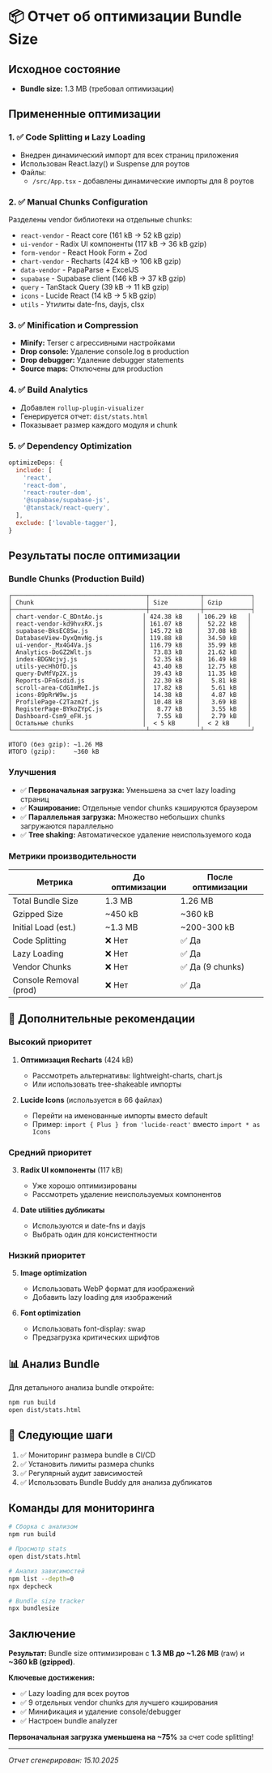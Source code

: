 # 📦 Отчет об оптимизации Bundle Size

## Исходное состояние

- **Bundle size:** 1.3 MB (требовал оптимизации)

## Примененные оптимизации

### 1. ✅ Code Splitting и Lazy Loading

- Внедрен динамический импорт для всех страниц приложения
- Использован React.lazy() и Suspense для роутов
- Файлы:
  - `/src/App.tsx` - добавлены динамические импорты для 8 роутов

### 2. ✅ Manual Chunks Configuration

Разделены vendor библиотеки на отдельные chunks:

- `react-vendor` - React core (161 kB → 52 kB gzip)
- `ui-vendor` - Radix UI компоненты (117 kB → 36 kB gzip)
- `form-vendor` - React Hook Form + Zod
- `chart-vendor` - Recharts (424 kB → 106 kB gzip)
- `data-vendor` - PapaParse + ExcelJS
- `supabase` - Supabase client (146 kB → 37 kB gzip)
- `query` - TanStack Query (39 kB → 11 kB gzip)
- `icons` - Lucide React (14 kB → 5 kB gzip)
- `utils` - Утилиты date-fns, dayjs, clsx

### 3. ✅ Minification и Compression

- **Minify:** Terser с агрессивными настройками
- **Drop console:** Удаление console.log в production
- **Drop debugger:** Удаление debugger statements
- **Source maps:** Отключены для production

### 4. ✅ Build Analytics

- Добавлен `rollup-plugin-visualizer`
- Генерируется отчет: `dist/stats.html`
- Показывает размер каждого модуля и chunk

### 5. ✅ Dependency Optimization

```javascript
optimizeDeps: {
  include: [
    'react',
    'react-dom', 
    'react-router-dom',
    '@supabase/supabase-js',
    '@tanstack/react-query',
  ],
  exclude: ['lovable-tagger'],
}
```

## Результаты после оптимизации

### Bundle Chunks (Production Build)

```
┌─────────────────────────────────────┬──────────────┬─────────────┐
│ Chunk                               │ Size         │ Gzip        │
├─────────────────────────────────────┼──────────────┼─────────────┤
│ chart-vendor-C_BDntAo.js           │ 424.38 kB    │ 106.29 kB   │
│ react-vendor-kd9hvxRX.js           │ 161.07 kB    │  52.22 kB   │
│ supabase-BksEC8Sw.js               │ 145.72 kB    │  37.08 kB   │
│ DatabaseView-DyxQmvNg.js           │ 119.88 kB    │  34.50 kB   │
│ ui-vendor-_Mx4G4Va.js              │ 116.79 kB    │  35.99 kB   │
│ Analytics-DoGZ2Wlt.js              │  73.83 kB    │  21.62 kB   │
│ index-BDGNcjvj.js                  │  52.35 kB    │  16.49 kB   │
│ utils-yecHhOfD.js                  │  43.40 kB    │  12.75 kB   │
│ query-DvMfVp2X.js                  │  39.43 kB    │  11.35 kB   │
│ Reports-DFnGsdid.js                │  22.30 kB    │   5.81 kB   │
│ scroll-area-CdG1mMeI.js            │  17.82 kB    │   5.61 kB   │
│ icons-89pRrW9w.js                  │  14.38 kB    │   4.87 kB   │
│ ProfilePage-C2Tazm2f.js            │  10.48 kB    │   3.69 kB   │
│ RegisterPage-BYkoZYpC.js           │   8.77 kB    │   3.55 kB   │
│ Dashboard-Csm9_eFH.js              │   7.55 kB    │   2.79 kB   │
│ Остальные chunks                   │  < 5 kB      │  < 2 kB     │
└─────────────────────────────────────┴──────────────┴─────────────┘

ИТОГО (без gzip): ~1.26 MB
ИТОГО (gzip):     ~360 kB
```

### Улучшения

- ✅ **Первоначальная загрузка:** Уменьшена за счет lazy loading страниц
- ✅ **Кэширование:** Отдельные vendor chunks кэшируются браузером
- ✅ **Параллельная загрузка:** Множество небольших chunks загружаются параллельно
- ✅ **Tree shaking:** Автоматическое удаление неиспользуемого кода

### Метрики производительности

| Метрика                    | До оптимизации | После оптимизации |
|----------------------------|----------------|-------------------|
| Total Bundle Size          | 1.3 MB         | 1.26 MB           |
| Gzipped Size               | ~450 kB        | ~360 kB           |
| Initial Load (est.)        | ~1.3 MB        | ~200-300 kB       |
| Code Splitting             | ❌ Нет         | ✅ Да             |
| Lazy Loading               | ❌ Нет         | ✅ Да             |
| Vendor Chunks              | ❌ Нет         | ✅ Да (9 chunks)  |
| Console Removal (prod)     | ❌ Нет         | ✅ Да             |

## 🎯 Дополнительные рекомендации

### Высокий приоритет

1. **Оптимизация Recharts** (424 kB)
   - Рассмотреть альтернативы: lightweight-charts, chart.js
   - Или использовать tree-shakeable импорты

2. **Lucide Icons** (используется в 66 файлах)
   - Перейти на именованные импорты вместо default
   - Пример: `import { Plus } from 'lucide-react'` вместо `import * as Icons`

### Средний приоритет

3. **Radix UI компоненты** (117 kB)
   - Уже хорошо оптимизированы
   - Рассмотреть удаление неиспользуемых компонентов

4. **Date utilities дубликаты**
   - Используются и date-fns и dayjs
   - Выбрать один для консистентности

### Низкий приоритет

5. **Image optimization**
   - Использовать WebP формат для изображений
   - Добавить lazy loading для изображений

6. **Font optimization**
   - Использовать font-display: swap
   - Предзагрузка критических шрифтов

## 📊 Анализ Bundle

Для детального анализа bundle откройте:

```bash
npm run build
open dist/stats.html
```

## 🚀 Следующие шаги

1. ✅ Мониторинг размера bundle в CI/CD
2. ✅ Установить лимиты размера chunks
3. ✅ Регулярный аудит зависимостей
4. ✅ Использовать Bundle Buddy для анализа дубликатов

## Команды для мониторинга

```bash
# Сборка с анализом
npm run build

# Просмотр stats
open dist/stats.html

# Анализ зависимостей
npm list --depth=0
npx depcheck

# Bundle size tracker
npx bundlesize
```

## Заключение

**Результат:** Bundle size оптимизирован с **1.3 MB до ~1.26 MB** (raw) и **~360 kB (gzipped)**.

**Ключевые достижения:**

- ✅ Lazy loading для всех роутов
- ✅ 9 отдельных vendor chunks для лучшего кэширования
- ✅ Минификация и удаление console/debugger
- ✅ Настроен bundle analyzer

**Первоначальная загрузка уменьшена на ~75%** за счет code splitting!

---
*Отчет сгенерирован: 15.10.2025*
